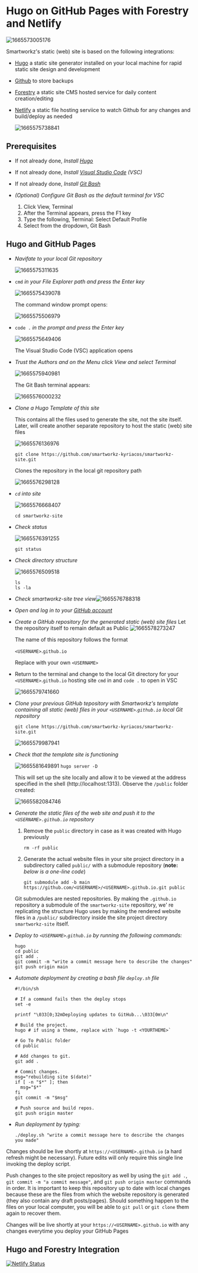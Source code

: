 # Hugo on GitHub Pages with Forestry and Netlify

![1665573005176](image/README/1665573005176.png)

Smartworkz's static (web) site is based on the following integrations:

- [Hugo](https://gohugo.io/) a static site generator installed on your local machine for rapid static site design and development
- [Github](https://github.com/) to store backups
- [Forestry](https://forestry.io/) a static site CMS hosted service for daily content creation/editing
- [Netlify](https://www.netlify.com/) a static file hosting serviice to watch Github for any changes and build/deploy as needed

  ![1665575738841](image/README/1665575738841.png)

## Prerequisites

* If not already done, *Install [Hugo](https://gohugo.io/getting-started/installing/)*
* If not already done, *Install [Visual Studio Code](https://code.visualstudio.com/download) (VSC)*
* If not already done, *Install [Git Bash](https://git-scm.com/downloads)*
* *(Optional) Configure Git Bash as the default terminal for VSC*

  1. Click View, Terminal
  2. After the Terminal appears, press the F1 key
  3. Type the following, Terminal: Select Default Profile
  4. Select from the dropdown, Git Bash

## Hugo and GitHub Pages

* *Navifate to your local Git repository*

  ![1665575311635](image/README/1665575311635.png)
* `cmd` *in your File Explorer path and press the Enter key*

  ![1665575439078](image/README/1665575439078.png)

  The command window prompt opens:

  ![1665575506979](image/README/1665575506979.png)
* `code .` *in the prompt and press the Enter key*

  ![1665575649406](image/README/1665575649406.png)

  The Visual Studio Code (VSC) application opens
* *Trust the Authors and on the Menu click View and select Terminal*

  ![1665575940981](image/README/1665575940981.png)

  The Git Bash terminal appears:

  ![1665576000232](image/README/1665576000232.png)
* *Clone a Hugo Template of this site*

  This contains all the files used to generate the site, not the site itself. Later, will create another separate repository to host the static (web) site files

  ![1665576136976](image/README/1665576136976.png)

  `git clone https://github.com/smartworkz-kyriacos/smartworkz-site.git`

  Clones the repository in the local git repository path

  ![1665576298128](image/README/1665576298128.png)
* *`cd` into site*

  ![1665576668407](image/README/1665576668407.png)

  `cd smartworkz-site`
* *Check status*

  ![1665576391255](image/README/1665576391255.png)

  `git status`
* *Check directory structure*

  ![1665576509518](image/README/1665576509518.png)

  ```
  ls
  ls -la
  ```
* *Check smartworkz-site tree view*![1665576788318](image/README/1665576788318.png)
* *Open and log in to your [GitHub account](https://github.com/)*
* *Create a GitHub repository for the generated static (web) site files*
  Let the repository itself to remain default as Public
  ![1665578273247](image/README/1665578273247.png)

  The name of this repository follows the format

  `<USERNAME>`.`github.io`

  Replace with your own `<USERNAME>`
* Return to the terminal and change to the local Git directory for your `<USERNAME>`.`github.io` hosting site `cmd` in and `code .` to open in VSC

  ![1665579741660](image/README/1665579741660.png)
* *Clone your previous GitHub tepository with Smartworkz's template containing all static (web) files in your  `<USERNAME>`.`github.io` local Git repository*

  `git clone https://github.com/smartworkz-kyriacos/smartworkz-site.git`

  ![1665579987941](image/README/1665579987941.png)
* *Check that the template site is functioning*

  ![1665581649891](image/README/1665581649891.png) `hugo server -D`

  This will set up the site locally and allow it to be viewed at the address specified in the shell (http://localhost:1313). Observe the `/public` folder created:

  ![1665582084746](image/README/1665582084746.png)
* *Generate the static files of the web site and push it to the `<USERNAME>.github.io` repository*

  1. Remove the `public` directory in case as it was created with Hugo previously

     `rm -rf public`
  2. Generate the actual website files in your site project directory in a subdirectory called `public/` with a submodule repository (**note:** *below is a one-line code*)

     `git submodule add -b main https://github.com/<USERNAME>/<USERNAME>.github.io.git public`

  Git submodules are  nested repositories. By making the `.github.io` repository a submodule of the `smartworkz-site` repository, we' re replicating the structure Hugo uses by making the rendered website files in a `/public/` subdirectory inside the site project directory `smartworkz-site` itself.
* *Deploy to `<USERNAME>`.`github.io` by running the following commands:*

  ```
  hugo
  cd public
  git add .
  git commit -m "write a commit message here to describe the changes"
  git push origin main
  ```
* *Automate deployment by creating a bash file `deploy.sh` file*

  ```
  #!/bin/sh

  # If a command fails then the deploy stops
  set -e

  printf "\033[0;32mDeploying updates to GitHub...\033[0m\n"

  # Build the project.
  hugo # if using a theme, replace with `hugo -t <YOURTHEME>`

  # Go To Public folder
  cd public

  # Add changes to git.
  git add .

  # Commit changes.
  msg="rebuilding site $(date)"
  if [ -n "$*" ]; then
  	msg="$*"
  fi
  git commit -m "$msg"

  # Push source and build repos.
  git push origin master
  ```
* *Run deployment by typing:*

  `./deploy.sh "write a commit message here to describe the changes you made"`

Changes should be live shortly at `https://<USERNAME>.github.io` (a hard refresh might be necessary). Future edits will only require this single line invoking the deploy script.

Push changes to the site project repository as well by using the `git add .`, `git commit -m "a commit message"`, and `git push origin master` commands in order. It is important to keep this repository up to date with local changes because these are the files from which the website repository is generated (they also contain any draft posts/pages). Should something happen to the files on your local computer, you will be able to `git pull` or `git clone` them again to recover them.

Changes will be live shortly at your  `https://<USERNAME>.github.io` with any changes everytime you deploy your GitHub Pages

## Hugo and Forestry Integration


[![Netlify Status](https://api.netlify.com/api/v1/badges/6eac4cea-1da3-46fd-9213-24c3114d204e/deploy-status)](https://app.netlify.com/sites/boring-heisenberg-e4c346/deploys)
